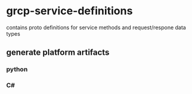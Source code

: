 # grcp-service-definitions

contains proto definitions for service methods and request/respone data types

## generate platform artifacts

### python

### C#
